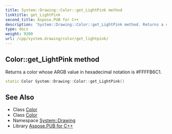 ```yaml
---
title: System::Drawing::Color::get_LightPink method
linktitle: get_LightPink
second_title: Aspose.PUB for C++
description: 'System::Drawing::Color::get_LightPink method. Returns a color whose ARGB value in hexadecimal notation is #FFFFB6C1 in C++.'
type: docs
weight: 9200
url: /cpp/system.drawing/color/get_lightpink/
---
```

## Color::get_LightPink method


Returns a color whose ARGB value in hexadecimal notation is #FFFFB6C1.

```cpp
static Color System::Drawing::Color::get_LightPink()
```

## See Also

* Class [Color](../)
* Class [Color](../)
* Namespace [System::Drawing](../../)
* Library [Aspose.PUB for C++](../../../)
